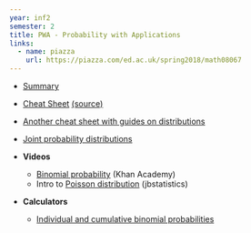 ```yaml
---
year: inf2
semester: 2
title: PWA - Probability with Applications
links:
  - name: piazza
    url: https://piazza.com/ed.ac.uk/spring2018/math08067
---
```


- [Summary](https://github.com/compsoc-edinburgh/bi-pwa)
- [Cheat Sheet](/resources/pwa/PwA_Cheat_Sheet.pdf) [(source)](/resources/pwa/pwa_cheat_sheet.tex)
- [Another cheat sheet with guides on distributions](/resources/pwa/probscheatsheet.pdf)
- [Joint probability distributions](http://homepage.stat.uiowa.edu/~rdecook/stat2020/notes/ch5_pt1.pdf)

- **Videos**
  - [Binomial probability](https://www.khanacademy.org/math/probability/binomial-probability-a2) (Khan Academy)
  - Intro to [Poisson distribution](https://youtu.be/jmqZG6roVqU) (jbstatistics)
  
  
- **Calculators**
  - [Individual and cumulative binomial probabilities](http://stattrek.com/online-calculator/binomial.aspx)
